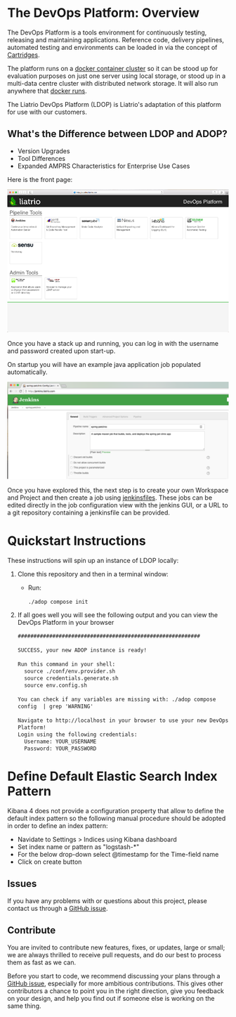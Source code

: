 
# The DevOps Platform: Overview

The DevOps Platform is a tools environment for continuously testing, releasing and maintaining applications. Reference code, delivery pipelines, automated testing and environments can be loaded in via the concept of [Cartridges](https://github.com/Accenture/adop-cartridge-skeleton).

The platform runs on a [docker container cluster](https://docs.docker.com/swarm/) so it can be stood up for evaluation purposes on just one server using local storage, or stood up in a multi-data centre cluster with distributed network storage.  It will also run anywhere that [docker runs](https://docs.docker.com/engine/installation/binaries/).

The Liatrio DevOps Platform (LDOP) is Liatrio's adaptation of this platform for use with our customers.

## What's the Difference between LDOP and ADOP?

- Version Upgrades
- Tool Differences
- Expanded AMPRS Characteristics for Enterprise Use Cases

Here is the front page:

![HomePage](img/home.png)

Once you have a stack up and running, you can log in with the username and password created upon start-up.

On startup you will have an example java application job populated automatically.

![HomePage](img/jenkins.png)

Once you have explored this, the next step is to create your own Workspace and Project and then create a job using [jenkinsfiles](https://jenkins.io/doc/book/pipeline/jenkinsfile/). These jobs can be edited directly in the job configuration view with the jenkins GUI, or a URL to a git repository containing a jenkinsfile can be provided.

# Quickstart Instructions

These instructions will spin up an instance of LDOP locally:

1. Clone this repository and then in a terminal window:
    - Run:

        ```./adop compose init```

1. If all goes well you will see the following output and you can view the DevOps Platform in your browser
    ```
    ##########################################################

    SUCCESS, your new ADOP instance is ready!

    Run this command in your shell:
      source ./conf/env.provider.sh
      source credentials.generate.sh
      source env.config.sh

    You can check if any variables are missing with: ./adop compose config  | grep 'WARNING'

    Navigate to http://localhost in your browser to use your new DevOps Platform!
    Login using the following credentials:
      Username: YOUR_USERNAME
      Password: YOUR_PASSWORD
    ```

# Define Default Elastic Search Index Pattern

Kibana 4 does not provide a configuration property that allow to define the default index pattern so the following manual procedure should be adopted in order to define an index pattern:

- Navidate to Settings > Indices using Kibana dashboard
- Set index name or pattern as "logstash-\*"
- For the below drop-down select @timestamp for the Time-field name
- Click on create button


## Issues
If you have any problems with or questions about this project, please contact us through a [GitHub issue](https://github.com/Liatiro/ldop-docker-compose/issues).

## Contribute
You are invited to contribute new features, fixes, or updates, large or small; we are always thrilled to receive pull requests, and do our best to process them as fast as we can.

Before you start to code, we recommend discussing your plans through a [GitHub issue](https://github.com/Liatrio/ldop-docker-compose/issues), especially for more ambitious contributions. This gives other contributors a chance to point you in the right direction, give you feedback on your design, and help you find out if someone else is working on the same thing.
